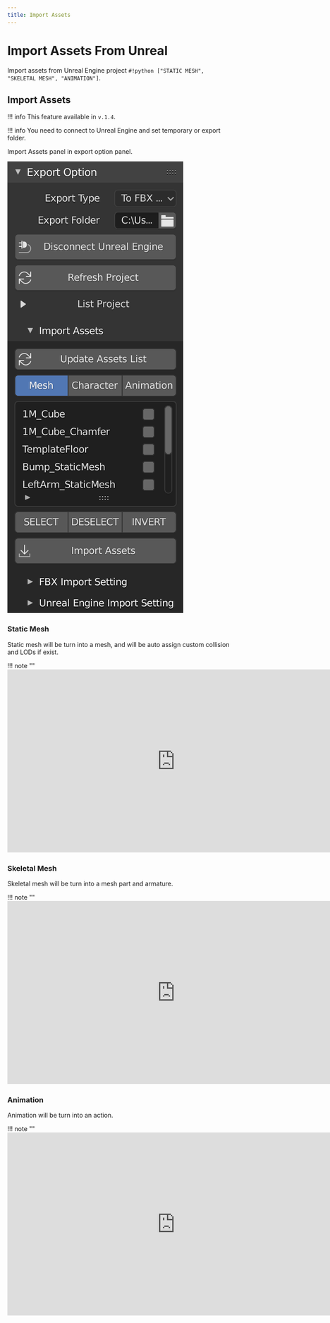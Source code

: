 ```yaml
---
title: Import Assets
---
```


# Import Assets From Unreal

Import assets from Unreal Engine project `#!python ["STATIC MESH", "SKELETAL MESH", "ANIMATION"]`.

## Import Assets

!!! info
    This feature available in `v.1.4`.

!!! info
    You need to connect to Unreal Engine and set temporary or export folder.

Import Assets panel in export option panel.

![Import Assets Panel](../img/import-assets.png "Import Assets Panel")

### Static Mesh

Static mesh will be turn into a mesh, and will be auto assign custom collision and LODs if exist.

!!! note ""
    <iframe width="760" height="415" src="https://www.youtube.com/embed/38d5Myrh3ic" frameborder="0" allow="accelerometer; autoplay; encrypted-media; gyroscope; picture-in-picture" allowfullscreen></iframe>

### Skeletal Mesh

Skeletal mesh will be turn into a mesh part and armature.

!!! note ""
    <iframe width="760" height="415" src="https://www.youtube.com/embed/38d5Myrh3ic" frameborder="0" allow="accelerometer; autoplay; encrypted-media; gyroscope; picture-in-picture" allowfullscreen></iframe>

### Animation

Animation will be turn into an action.

!!! note ""
    <iframe width="760" height="415" src="https://www.youtube.com/embed/38d5Myrh3ic" frameborder="0" allow="accelerometer; autoplay; encrypted-media; gyroscope; picture-in-picture" allowfullscreen></iframe>
